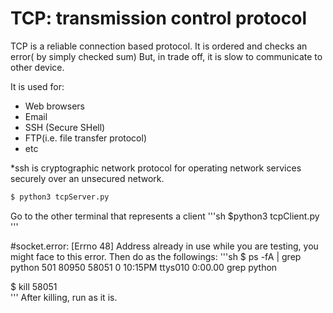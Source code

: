 # TCP: transmission control protocol

TCP is a reliable connection based protocol. 
It is ordered and checks an error( by simply checked sum)
But, in trade off, it is slow to communicate to other device.

It is used for: 

  - Web browsers 
  - Email 
  - SSH (Secure SHell)
  - FTP(i.e. file transfer protocol) 
  - etc 

*ssh is cryptographic network protocol for operating network services securely over an unsecured network. 




```sh
$ python3 tcpServer.py
```
Go to the other terminal that represents a client 
'''sh 
$python3 tcpClient.py
'''

#socket.error: [Errno 48] Address already in use
while you are testing, you might face to this error. Then do as the followings: 
'''sh 
$ ps -fA | grep python
  501 80950 58051   0 10:15PM ttys010    0:00.00 grep python
  
$ kill 58051  
'''
After killing, run as it is. 





